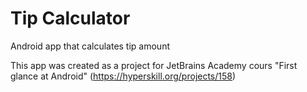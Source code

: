 # Tip Calculator
Android app that calculates tip amount

This app was created as a project for JetBrains Academy cours "First glance at Android" (https://hyperskill.org/projects/158)
